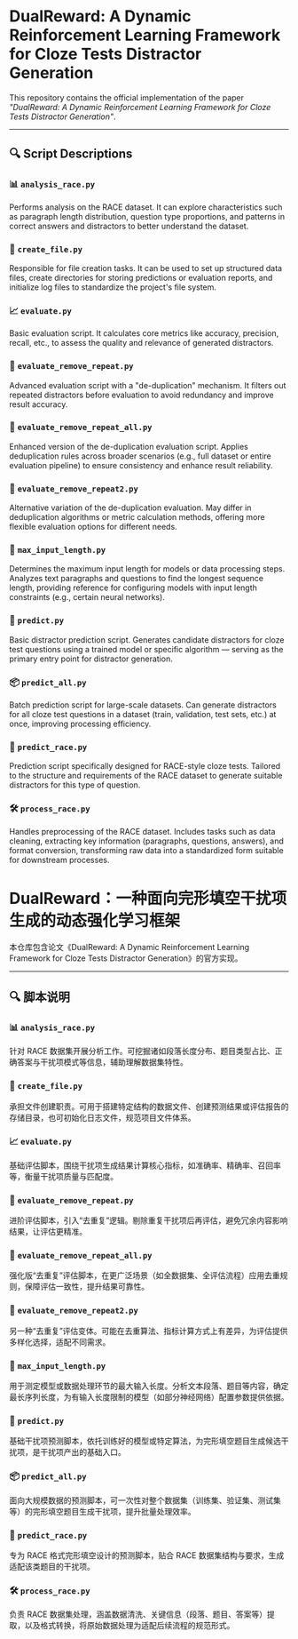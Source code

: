 # DualReward: A Dynamic Reinforcement Learning Framework for Cloze Tests Distractor Generation

This repository contains the official implementation of the paper *"DualReward: A Dynamic Reinforcement Learning Framework for Cloze Tests Distractor Generation"*.

---

## 🔍 Script Descriptions

### 📊 `analysis_race.py`
Performs analysis on the RACE dataset. It can explore characteristics such as paragraph length distribution, question type proportions, and patterns in correct answers and distractors to better understand the dataset.

### 📁 `create_file.py`
Responsible for file creation tasks. It can be used to set up structured data files, create directories for storing predictions or evaluation reports, and initialize log files to standardize the project's file system.

### 📈 `evaluate.py`
Basic evaluation script. It calculates core metrics like accuracy, precision, recall, etc., to assess the quality and relevance of generated distractors.

### 🧹 `evaluate_remove_repeat.py`
Advanced evaluation script with a "de-duplication" mechanism. It filters out repeated distractors before evaluation to avoid redundancy and improve result accuracy.

### 🔄 `evaluate_remove_repeat_all.py`
Enhanced version of the de-duplication evaluation script. Applies deduplication rules across broader scenarios (e.g., full dataset or entire evaluation pipeline) to ensure consistency and enhance result reliability.

### 🔄 `evaluate_remove_repeat2.py`
Alternative variation of the de-duplication evaluation. May differ in deduplication algorithms or metric calculation methods, offering more flexible evaluation options for different needs.

### 🔢 `max_input_length.py`
Determines the maximum input length for models or data processing steps. Analyzes text paragraphs and questions to find the longest sequence length, providing reference for configuring models with input length constraints (e.g., certain neural networks).

### 🚀 `predict.py`
Basic distractor prediction script. Generates candidate distractors for cloze test questions using a trained model or specific algorithm — serving as the primary entry point for distractor generation.

### 📦 `predict_all.py`
Batch prediction script for large-scale datasets. Can generate distractors for all cloze test questions in a dataset (train, validation, test sets, etc.) at once, improving processing efficiency.

### 🎯 `predict_race.py`
Prediction script specifically designed for RACE-style cloze tests. Tailored to the structure and requirements of the RACE dataset to generate suitable distractors for this type of question.

### 🛠️ `process_race.py`
Handles preprocessing of the RACE dataset. Includes tasks such as data cleaning, extracting key information (paragraphs, questions, answers), and format conversion, transforming raw data into a standardized form suitable for downstream processes.


# DualReward：一种面向完形填空干扰项生成的动态强化学习框架

本仓库包含论文《DualReward: A Dynamic Reinforcement Learning Framework for Cloze Tests Distractor Generation》的官方实现。

---

## 🔍 脚本说明

### 📊 `analysis_race.py`
针对 RACE 数据集开展分析工作。可挖掘诸如段落长度分布、题目类型占比、正确答案与干扰项模式等信息，辅助理解数据集特性。

### 📁 `create_file.py`
承担文件创建职责。可用于搭建特定结构的数据文件、创建预测结果或评估报告的存储目录，也可初始化日志文件，规范项目文件体系。

### 📈 `evaluate.py`
基础评估脚本，围绕干扰项生成结果计算核心指标，如准确率、精确率、召回率等，衡量干扰项质量与匹配度。

### 🧹 `evaluate_remove_repeat.py`
进阶评估脚本，引入“去重复”逻辑。剔除重复干扰项后再评估，避免冗余内容影响结果，让评估更精准。

### 🔄 `evaluate_remove_repeat_all.py`
强化版“去重复”评估脚本，在更广泛场景（如全数据集、全评估流程）应用去重规则，保障评估一致性，提升结果可靠性。

### 🔄 `evaluate_remove_repeat2.py`
另一种“去重复”评估变体。可能在去重算法、指标计算方式上有差异，为评估提供多样化选择，适配不同需求。

### 🔢 `max_input_length.py`
用于测定模型或数据处理环节的最大输入长度。分析文本段落、题目等内容，确定最长序列长度，为有输入长度限制的模型（如部分神经网络）配置参数提供依据。

### 🚀 `predict.py`
基础干扰项预测脚本，依托训练好的模型或特定算法，为完形填空题目生成候选干扰项，是干扰项产出的基础入口。

### 📦 `predict_all.py`
面向大规模数据的预测脚本，可一次性对整个数据集（训练集、验证集、测试集等）的完形填空题目生成干扰项，提升批量处理效率。

### 🎯 `predict_race.py`
专为 RACE 格式完形填空设计的预测脚本，贴合 RACE 数据集结构与要求，生成适配该类题目的干扰项。

### 🛠️ `process_race.py`
负责 RACE 数据集处理，涵盖数据清洗、关键信息（段落、题目、答案等）提取，以及格式转换，将原始数据处理为适配后续流程的规范形式。
